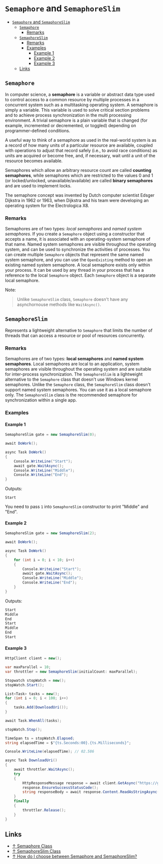 # `Semaphore` and `SemaphoreSlim`

- [`Semaphore` and `SemaphoreSlim`](#semaphore-and-semaphoreslim)
  - [`Semaphore`](#semaphore)
    - [Remarks](#remarks)
  - [`SemaphoreSlim`](#semaphoreslim)
    - [Remarks](#remarks-1)
    - [Examples](#examples)
      - [Example 1](#example-1)
      - [Example 2](#example-2)
      - [Example 3](#example-3)
  - [Links](#links)

## `Semaphore`

In computer science, a **semaphore** is a variable or abstract data type used to control access to a common resource by multiple processes in a concurrent system such as a multitasking operating system. A semaphore is simply a variable. This variable is used to solve critical section problems and to achieve process synchronization in the multi processing environment. A trivial semaphore is a plain variable that is changed (for example, incremented or decremented, or toggled) depending on programmer-defined conditions.

A useful way to think of a semaphore as used in the real-world system is as a record of how many units of a particular resource are available, coupled with operations to adjust that record safely (i.e., to avoid race conditions) as units are acquired or become free, and, if necessary, wait until a unit of the resource becomes available.

Semaphores which allow an arbitrary resource count are called **counting semaphores**, while semaphores which are restricted to the values 0 and 1 (or locked/unlocked, unavailable/available) are called **binary semaphores** and are used to implement locks.

The semaphore concept was invented by Dutch computer scientist Edsger Dijkstra in 1962 or 1963, when Dijkstra and his team were developing an operating system for the Electrologica X8.

### Remarks

Semaphores are of two types: *local semaphores* and *named system semaphores*. If you create a `Semaphore` object using a constructor that accepts a name, it is associated with an operating-system semaphore of that name. Named system semaphores are visible throughout the operating system, and can be used to synchronize the activities of processes. You can create multiple `Semaphore` objects that represent the same named system semaphore, and you can use the `OpenExisting` method to open an existing named system semaphore.
A local semaphore exists only within your process. It can be used by any thread in your process that has a reference to the local `Semaphore` object. Each `Semaphore` object is a separate local semaphore.

Note:
> Unlike `SemaphoreSlim` class, `Semaphore` doesn't have any asynchornouse methods like `WaitAsync()`.

## `SemaphoreSlim`

Represents a lightweight alternative to `Semaphore` that limits the number of threads that can access a resource or pool of resources concurrently.

### Remarks

Semaphores are of two types: **local semaphores** and **named system semaphores**. Local semaphores are local to an application, system semaphores are visible throughout the operating system and are suitable for inter-process synchronization. The `SemaphoreSlim` is a lightweight alternative to the `Semaphore` class that doesn't use Windows kernel semaphores. Unlike the `Semaphore` class, the `SemaphoreSlim` class doesn't support named system semaphores. You can use it as a local semaphore only. The `SemaphoreSlim` class is the recommended semaphore for synchronization within a single app.

### Examples

#### Example 1

```csharp
SemaphoreSlim gate = new SemaphoreSlim(0);

await DoWork();

async Task DoWork()
{
    Console.WriteLine("Start");
    await gate.WaitAsync();
    Console.WriteLine("Middle");
    Console.WriteLine("End");
}
```

Outputs:

```output
Start
```

You need to pass `1` into `SemaphoreSlim` constructor to print "Middle" and "End".

#### Example 2

```csharp
SemaphoreSlim gate = new SemaphoreSlim(2);

await DoWork();

async Task DoWork()
{
    for (int i = 0; i < 10; i++)
    {
        Console.WriteLine("Start");
        await gate.WaitAsync();
        Console.WriteLine("Middle");
        Console.WriteLine("End");
    }
}
```

Outputs:

```csharp
Start
Middle
End
Start
Middle
End
Start
```

#### Example 3

```csharp
HttpClient client = new();

var maxParallel = 10;
var throttler = new SemaphoreSlim(initialCount: maxParallel);

Stopwatch stopWatch = new();
stopWatch.Start();

List<Task> tasks = new();
for (int i = 0; i < 100; i++)
{
    tasks.Add(DownloadUri());
}

await Task.WhenAll(tasks);

stopWatch.Stop();

TimeSpan ts = stopWatch.Elapsed;
string elapsedTime = $"{ts.Seconds:00}.{ts.Milliseconds}";

Console.WriteLine(elapsedTime); // 02.586

async Task DownloadUri()
{
    await throttler.WaitAsync();
    try
    {
        HttpResponseMessage response = await client.GetAsync("https://google.com");
        response.EnsureSuccessStatusCode();
        string responseBody = await response.Content.ReadAsStringAsync();
    }
    finally
    {
        throttler.Release();
    }
}
```

## Links

- [↑ Semaphore Class](https://docs.microsoft.com/en-us/dotnet/api/system.threading.semaphore)
- [↑ SemaphoreSlim Class](https://docs.microsoft.com/en-us/dotnet/api/system.threading.semaphoreslim)
- [↑ How do I choose between Semaphore and SemaphoreSlim?](https://stackoverflow.com/questions/4154480/how-do-i-choose-between-semaphore-and-semaphoreslim)
